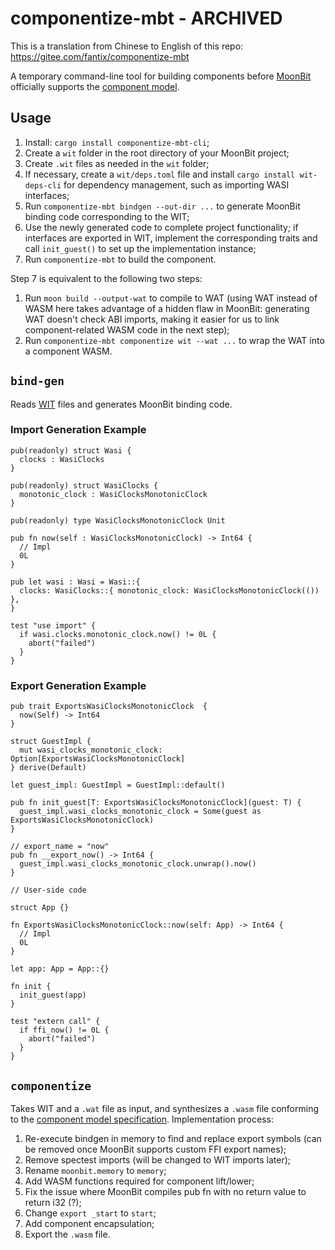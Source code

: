# componentize-mbt - ARCHIVED

This is a translation from Chinese to English of this repo: https://gitee.com/fantix/componentize-mbt

A temporary command-line tool for building components before [MoonBit](https://www.moonbitlang.com/) officially supports the [component model](https://github.com/WebAssembly/component-model).

## Usage

1. Install: `cargo install componentize-mbt-cli`;
2. Create a `wit` folder in the root directory of your MoonBit project;
3. Create `.wit` files as needed in the `wit` folder;
4. If necessary, create a `wit/deps.toml` file and install `cargo install wit-deps-cli` for dependency management, such as importing WASI interfaces;
5. Run `componentize-mbt bindgen --out-dir ...` to generate MoonBit binding code corresponding to the WIT;
6. Use the newly generated code to complete project functionality; if interfaces are exported in WIT, implement the corresponding traits and call `init_guest()` to set up the implementation instance;
7. Run `componentize-mbt` to build the component.

Step 7 is equivalent to the following two steps:

1. Run `moon build --output-wat` to compile to WAT (using WAT instead of WASM here takes advantage of a hidden flaw in MoonBit: generating WAT doesn't check ABI imports, making it easier for us to link component-related WASM code in the next step);
2. Run `componentize-mbt componentize wit --wat ...` to wrap the WAT into a component WASM.

## `bind-gen`

Reads [WIT](https://github.com/WebAssembly/component-model/blob/main/design/mvp/WIT.md) files and generates MoonBit binding code.

### Import Generation Example

```
pub(readonly) struct Wasi {
  clocks : WasiClocks
}

pub(readonly) struct WasiClocks {
  monotonic_clock : WasiClocksMonotonicClock
}

pub(readonly) type WasiClocksMonotonicClock Unit

pub fn now(self : WasiClocksMonotonicClock) -> Int64 {
  // Impl
  0L
}

pub let wasi : Wasi = Wasi::{
  clocks: WasiClocks::{ monotonic_clock: WasiClocksMonotonicClock(()) },
}

test "use import" {
  if wasi.clocks.monotonic_clock.now() != 0L {
    abort("failed")
  }
}
```

### Export Generation Example

```
pub trait ExportsWasiClocksMonotonicClock  {
  now(Self) -> Int64
}

struct GuestImpl {
  mut wasi_clocks_monotonic_clock: Option[ExportsWasiClocksMonotonicClock]
} derive(Default)

let guest_impl: GuestImpl = GuestImpl::default()

pub fn init_guest[T: ExportsWasiClocksMonotonicClock](guest: T) {
  guest_impl.wasi_clocks_monotonic_clock = Some(guest as ExportsWasiClocksMonotonicClock)
}

// export_name = "now"
pub fn __export_now() -> Int64 {
  guest_impl.wasi_clocks_monotonic_clock.unwrap().now()
}

// User-side code

struct App {}

fn ExportsWasiClocksMonotonicClock::now(self: App) -> Int64 {
  // Impl
  0L
}

let app: App = App::{}

fn init {
  init_guest(app)
}

test "extern call" {
  if ffi_now() != 0L {
    abort("failed")
  }
}
```

## `componentize`

Takes WIT and a `.wat` file as input, and synthesizes a `.wasm` file conforming to the [component model specification](https://github.com/WebAssembly/component-model/blob/main/design/mvp/Binary.md). Implementation process:

1. Re-execute bindgen in memory to find and replace export symbols (can be removed once MoonBit supports custom FFI export names);
2. Remove spectest imports (will be changed to WIT imports later);
3. Rename `moonbit.memory` to `memory`;
4. Add WASM functions required for component lift/lower;
5. Fix the issue where MoonBit compiles pub fn with no return value to return i32 (?);
6. Change `export _start` to `start`;
7. Add component encapsulation;
8. Export the `.wasm` file.
